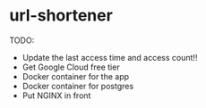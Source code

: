 # url-shortener

TODO:
- Update the last access time and access count!!
- Get Google Cloud free tier
- Docker container for the app
- Docker container for postgres
- Put NGINX in front
